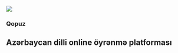 ![](https://qopuz.xyz/haqqimizda/favicon.png)

### Qopuz
## Azərbaycan dilli online öyrənmə platforması
